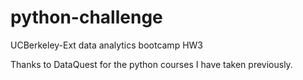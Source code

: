 # python-challenge
UCBerkeley-Ext data analytics bootcamp HW3

Thanks to DataQuest for the python courses I have taken previously.

